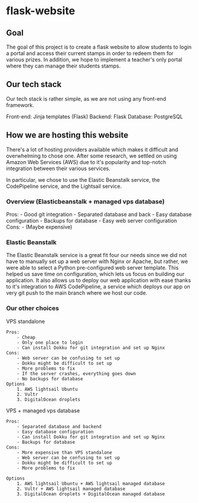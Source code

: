 # flask-website

## Goal

The goal of this project is to create a flask website to allow students to login a portal and access their current stamps in order to redeem them for various prizes. In addition, we hope to implement a teacher's only portal where they can manage their students stamps. 

## Our tech stack

Our tech stack is rather simple, as we are not using any front-end framework.

Front-end: Jinja templates (Flask)
Backend: Flask
Database: PostgreSQL

## How we are hosting this website

There's a lot of hosting providers available which makes it difficult and overwhelming to chose one. After some research, we settled on using Amazon Web Services (AWS) due to it's popularity and top-notch integration between their various services.

In particular, we chose to use the Elastic Beanstalk service, the CodePipeline service, and the Lightsail service.

### Overview (Elasticbeanstalk + managed vps database) 

Pros:
    - Good git integration
    - Separated database and back
    - Easy database configuration
    - Backups for database
    - Easy web server configuration
Cons:
    - (Maybe expensive)

### Elastic Beanstalk

The Elastic Beanstalk service is a great fit four our needs since we did not have to manually set up a web server with Nginx or Apache, but rather, we were able to select a Python pre-configured web server template. This helped us save time on configuration, which lets us focus on building our application. It also allows us to deploy our web application with ease thanks to it's integration to AWS CodePipeline, a service which deploys our app on very git push to the main branch where we host our code. 

### Our other choices

VPS standalone

    Pros:
        - Cheap
        - Only one place to login
        - Can install Dokku for git integration and set up Nginx 
    Cons:
        - Web server can be confusing to set up
        - Dokku might be difficult to set up
        - More problems to fix 
        - If the server crashes, everything goes down
        - No backups for database
    Options
        1. AWS lightsail Ubuntu
        2. Vultr
        3. DigitalOcean droplets

VPS + managed vps database

    Pros:
        - Separated database and backend
        - Easy database configuration
        - Can install Dokku for git integration and set up Nginx
        - Backups for database
    Cons:
        - More expensive than VPS standalone
        - Web server can be confusing to set up
        - Dokku might be difficult to set up
        - More problems to fix 

    Options
        1. AWS lightsail Ubuntu + AWS lightsail managed database
        2. Vultr + AWS lightsail managed database
        3. DigitalOcean droplets + DigitalOcean managed database
